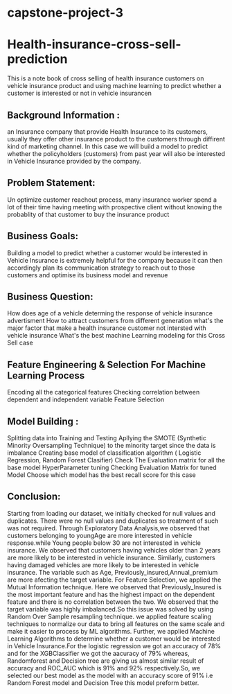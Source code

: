 # capstone-project-3
# Health-insurance-cross-sell-prediction

This is a note book of  cross selling of health insurance customers on vehicle insurance product and using machine learning to predict whether a customer is interested or not in vehicle insurancen

## Background Information :
an Insurance company that provide Health Insurance to its customers, usually they offer other insurance product to the customers through diffirent kind of marketing channel. In this case we will build a model to predict whether the policyholders (customers) from past year will also be interested in Vehicle Insurance provided by the company.
## Problem Statement:
Un optimize customer reachout process, many insurance worker spend a lot of their time having meeting with prospective client without knowing the probablity of that customer to buy the insurance product
## Business Goals:
Building a model to predict whether a customer would be interested in Vehicle Insurance is extremely helpful for the company because it can then accordingly plan its communication strategy to reach out to those customers and optimise its business model and revenue
## Business Question:
How does age of a vehicle determing the response of vehicle insurance advertisment
How to attract customers from different generation
what's the major factor that make a health insurance customer not intersted with vehicle insurance
What's the best machine Learning modeling for this Cross Sell case


## Feature Engineering & Selection For Machine Learning Process

Encoding all the categorical features
Checking correlation between dependent and independent variable
Feature Selection
## Model Building :

Splitting data into Training and Testing
Apllying the SMOTE (Synthetic Minority Oversampling Technique) to the minority target since the data is imbalance
Creating base model of classification algorithm ( Logistic Regression, Random Forest Clasifier)
Check The Evaluation matrix for all the base model
HyperParameter tuning
Checking Evaluation Matrix for tuned Model
Choose which model has the best recall score for this case

## Conclusion:
 Starting from loading our dataset, we initially checked for null values and duplicates. There were no null values and duplicates so treatment of such was not required.
Through Exploratory Data Analysis,we observed that customers belonging to youngAge are more interested in vehicle response.while Young people below 30 are not interested in vehicle insurance. We observed that customers having vehicles older than 2 years are more likely to be interested in vehicle insurance. Similarly, customers having damaged vehicles are more likely to be interested in vehicle insurance.
The variable such as Age, Previously_insured,Annual_premium are more afecting the target variable.
For Feature Selection, we applied the Mutual Information technique. Here we observed that Previously_Insured is the most important feature and has the highest impact on the dependent feature and there is no correlation between the two.
We observed that the target variable was highly imbalanced.So this issue was solved by using Random Over Sample resampling technique.
we applied feature scaling techniques to normalize our data to bring all features on the same scale and make it easier to process by ML algorithms.
Further, we applied Machine Learning Algorithms to determine whether a customer would be interested in Vehicle Insurance.For the logistic regression we got an accuracy of 78% and for the XGBClassifier we got the aacuracy of 79% whereas, Randomforest and Decision tree are giving us almost similar result of accuracy and ROC_AUC which is 91% and 92% respectively.So, we selected our best model as the model with an accuracy score of 91% i.e Random Forest model and Decision Tree this model preform better.
